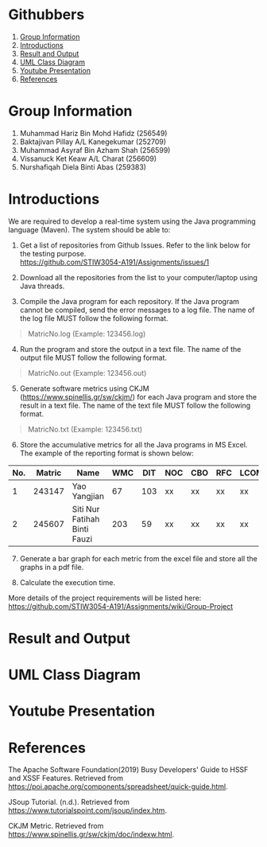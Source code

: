 # Githubbers
1. [Group Information](#group-information)
2. [Introductions](#introductions)
3. [Result and Output](#result-and-output)
4. [UML Class Diagram](#uml-class-diagram)
5. [Youtube Presentation](#youtube-presentation)
6. [References](#references)
# Group Information
1. Muhammad Hariz Bin Mohd Hafidz    (256549)
2. Baktajivan Pillay A/L Kanegekumar (252709)  
3. Muhammad Asyraf Bin Azham Shah    (256599)  
4. Vissanuck Ket Keaw A/L Charat     (256609)
5. Nurshafiqah Diela Binti Abas      (259383)  
# Introductions
We are required to develop a real-time system using the Java programming language (Maven). The system should be able to:

1. Get a list of repositories from Github Issues. Refer to the link below for the testing purpose.  
   https://github.com/STIW3054-A191/Assignments/issues/1

2. Download all the repositories from the list to your computer/laptop using Java threads.

3. Compile the Java program for each repository. If the Java program cannot be compiled, send the error messages to a log file. The name of the log file MUST follow the following format. 
>MatricNo.log (Example: 123456.log)

4. Run the program and store the output in a text file. The name of the output file MUST follow the following format. 
>MatricNo.out (Example: 123456.out)

5. Generate software metrics using CKJM (https://www.spinellis.gr/sw/ckjm/) for each Java program and store the result in a text file. The name of the text file MUST follow the following format. 
>MatricNo.txt (Example: 123456.txt)

6. Store the accumulative metrics for all the Java programs in MS Excel. The example of the reporting format is shown below:

| No. | Matric | Name                             | WMC  | DIT | NOC | CBO | RFC | LCOM |
|-----|--------|----------------------------------|------|-----|-----|-----|-----|------|
| 1   | 243147 | Yao Yangjian                     | 67   | 103 | xx  | xx  | xx  | xx   |
| 2   | 245607 | Siti Nur Fatihah Binti Fauzi     | 203  | 59  | xx  | xx  | xx  | xx   |

7. Generate a bar graph for each metric from the excel file and store all the graphs in a pdf file.

8. Calculate the execution time.

More details of the project requirements will be listed here: https://github.com/STIW3054-A191/Assignments/wiki/Group-Project
# Result and Output

# UML Class Diagram  

# Youtube Presentation  

# References  
The Apache Software Foundation(2019) Busy Developers' Guide to HSSF and XSSF Features. Retrieved from https://poi.apache.org/components/spreadsheet/quick-guide.html.  

JSoup Tutorial. (n.d.). Retrieved from https://www.tutorialspoint.com/jsoup/index.htm.  

CKJM Metric. Retrieved from https://www.spinellis.gr/sw/ckjm/doc/indexw.html.
